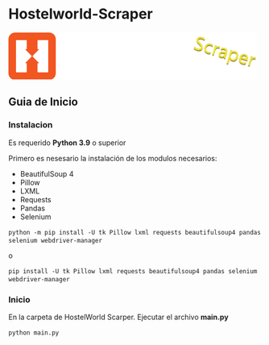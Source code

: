 # Hostelworld-Scraper

![Alt text](/logo.png "Hostel World Scraper Logo")

## Guia de Inicio

### Instalacion

Es requerido **Python 3.9** o superior

Primero es nesesario la instalación de los modulos necesarios:

- BeautifulSoup 4
- Pillow
- LXML
- Requests
- Pandas
- Selenium

```
python -m pip install -U tk Pillow lxml requests beautifulsoup4 pandas selenium webdriver-manager
```

o

```
pip install -U tk Pillow lxml requests beautifulsoup4 pandas selenium webdriver-manager
```

### Inicio

En la carpeta de HostelWorld Scarper. Ejecutar el archivo **main.py**

```
python main.py
````
